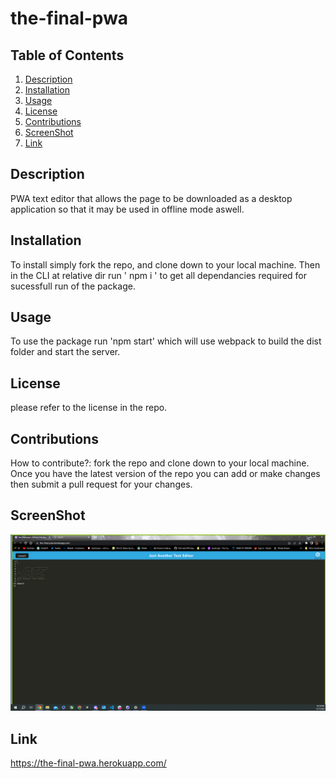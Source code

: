 # the-final-pwa

## Table of Contents
1. [Description](#Discription)
2. [Installation](#Installation)
3. [Usage](#Usage)
4. [License ](#License )
5. [Contributions](#Contributions)
6. [ScreenShot](#ScreenShot)
7. [Link](#Link)
## Description 

PWA text editor that allows the page to be downloaded as a desktop application so that it may be used in offline mode aswell.

## Installation

To install simply fork the repo, and clone down to your local machine. Then in the CLI at relative dir run ' npm i ' to get all dependancies required for sucessfull run of the package.

## Usage

To use the package run 'npm start' which will use webpack to build the dist folder and start the server.
## License 

please refer to the license in the repo.

## Contributions

How to contribute?: fork the repo and clone down to your local machine. Once you have the latest version of the repo you can add or make changes then submit a pull request for your changes.

## ScreenShot
![ScreenShot](https://github.com/eddieg00/the-final-pwa/blob/main/assets/Screenshot%20(35).png)

## Link

https://the-final-pwa.herokuapp.com/
